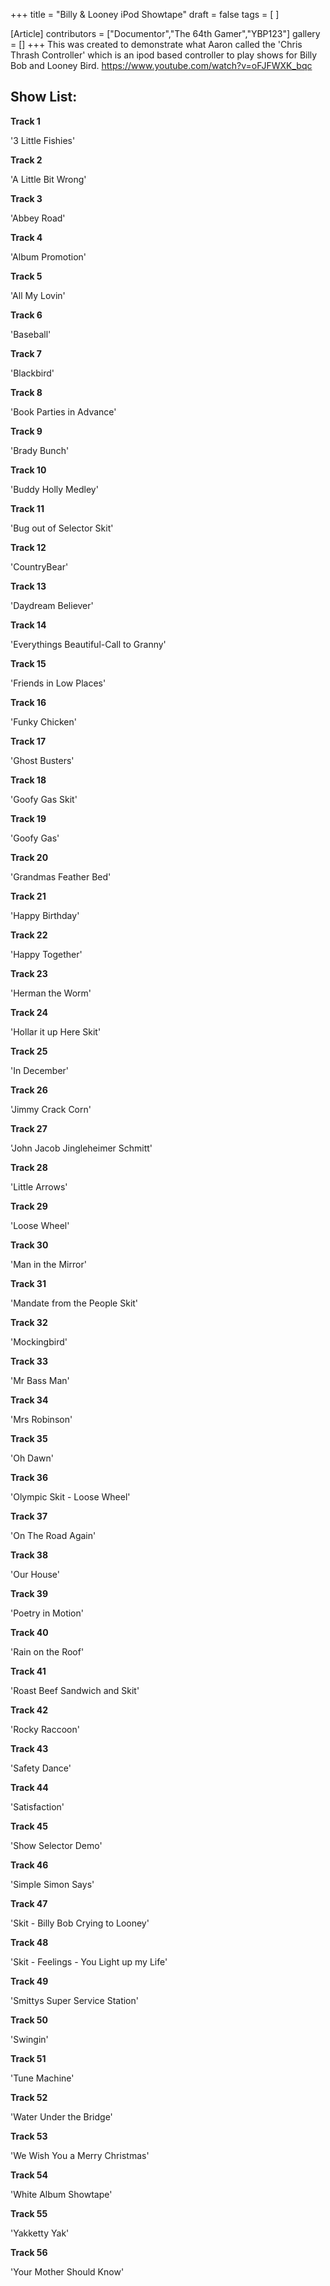 +++
title = "Billy & Looney iPod Showtape"
draft = false
tags = [ ]

[Article]
contributors = ["Documentor","The 64th Gamer","YBP123"]
gallery = []
+++
This was created to demonstrate what Aaron called the 'Chris Thrash Controller' which is an ipod based controller to play shows for Billy Bob and Looney Bird. <ref>https://www.youtube.com/watch?v=oFJFWXK_bqc</ref>

## Show List: ##
**Track 1** 

'3 Little Fishies'

**Track 2** 

'A Little Bit Wrong'

**Track 3** 

'Abbey Road'

**Track 4** 

'Album Promotion'

**Track 5**

'All My Lovin'

**Track 6**

'Baseball'

**Track 7**

'Blackbird'

**Track 8**

'Book Parties in Advance'

**Track 9**

'Brady Bunch'

**Track 10**

'Buddy Holly Medley'

**Track 11**

'Bug out of Selector Skit'

**Track 12**

'CountryBear'

**Track 13**

'Daydream Believer'

**Track 14**

'Everythings Beautiful-Call to Granny'

**Track 15**

'Friends in Low Places'

**Track 16**

'Funky Chicken'

**Track 17**

'Ghost Busters'

**Track 18**

'Goofy Gas Skit'

**Track 19**

'Goofy Gas'

**Track 20**

'Grandmas Feather Bed'

**Track 21**

'Happy Birthday'

**Track 22**

'Happy Together'

**Track 23**

'Herman the Worm'

**Track 24**

'Hollar it up Here Skit'

**Track 25**

'In December'

**Track 26**

'Jimmy Crack Corn'

**Track 27**

'John Jacob Jingleheimer Schmitt'

**Track 28**

'Little Arrows'

**Track 29**

'Loose Wheel'

**Track 30**

'Man in the Mirror'

**Track 31**

'Mandate from the People Skit'

**Track 32**

'Mockingbird'

**Track 33**

'Mr Bass Man'

**Track 34**

'Mrs Robinson'

**Track 35**

'Oh Dawn'

**Track 36**

'Olympic Skit - Loose Wheel'

**Track 37**

'On The Road Again'

**Track 38**

'Our House'

**Track 39**

'Poetry in Motion'

**Track 40**

'Rain on the Roof'

**Track 41**

'Roast Beef Sandwich and Skit'

**Track 42**

'Rocky Raccoon'

**Track 43**

'Safety Dance'

**Track 44** 

'Satisfaction'

**Track 45**

'Show Selector Demo'

**Track 46**

'Simple Simon Says'

**Track 47**

'Skit - Billy Bob Crying to Looney'

**Track 48**

'Skit - Feelings - You Light up my Life'

**Track 49**

'Smittys Super Service Station'

**Track 50**

'Swingin'

**Track 51**

'Tune Machine'

**Track 52**

'Water Under the Bridge'

**Track 53**

'We Wish You a Merry Christmas'

**Track 54**

'White Album Showtape'

**Track 55**

'Yakketty Yak'

**Track 56**

'Your Mother Should Know'
